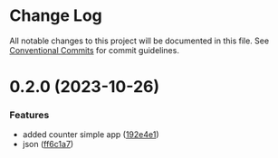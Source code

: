# Change Log

All notable changes to this project will be documented in this file.
See [Conventional Commits](https://conventionalcommits.org) for commit guidelines.

# 0.2.0 (2023-10-26)

### Features

-   added counter simple app ([192e4e1](https://github.com/paulAlexSerban/prj--reactjs-component-lib/commit/192e4e1544853cc4c5efc747c1d75a04577920bf))
-   json ([ff6c1a7](https://github.com/paulAlexSerban/prj--reactjs-component-lib/commit/ff6c1a7c419f4e66511235803ec26a9db5a85314))
